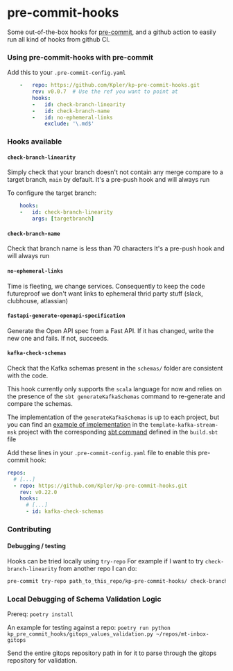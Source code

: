 pre-commit-hooks
================

Some out-of-the-box hooks for [pre-commit](https://github.com/pre-commit/pre-commit), and
a github action to easily run all kind of hooks from github CI.

### Using pre-commit-hooks with pre-commit

Add this to your `.pre-commit-config.yaml`

```yaml
    -   repo: https://github.com/Kpler/kp-pre-commit-hooks.git
        rev: v0.0.7  # Use the ref you want to point at
        hooks:
        -   id: check-branch-linearity
        -   id: check-branch-name
        -   id: no-ephemeral-links
            exclude: '\.md$'
```

### Hooks available

#### `check-branch-linearity`
Simply check that your branch doesn't not contain any merge compare to a target branch, `main` by default.
It's a pre-push hook and will always run

To configure the target branch:
```yaml
    hooks:
    -   id: check-branch-linearity
        args: [targetbranch]
```

#### `check-branch-name`
Check that branch name is less than 70 characters
It's a pre-push hook and will always run

#### `no-ephemeral-links`
Time is fleeting, we change services.
Consequently to keep the code futureproof we don't
want links to ephemeral thrid party stuff (slack, clubhouse, atlassian)

#### `fastapi-generate-openapi-specification`
Generate the Open API spec from a Fast API. If it has changed, write the new one and fails. If not, succeeds.

#### `kafka-check-schemas`

Check that the Kafka schemas present in the `schemas/` folder are consistent with the code.

This hook currently only supports the `scala` language for now and relies on the presence of the `sbt generateKafkaSchemas` command to re-generate and compare the schemas.

The implementation of the `generateKafkaSchemas` is up to each project, but you can find an [example of implementation] in the `template-kafka-stream-msk` project with the corresponding [sbt command] defined in the `build.sbt` file

Add these lines in your `.pre-commit-config.yaml` file to enable this pre-commit hook:
```yaml
repos:
  # [...]
  - repo: https://github.com/Kpler/kp-pre-commit-hooks.git
    rev: v0.22.0
    hooks:
      # [...]
      - id: kafka-check-schemas
```

[example of implementation]: https://github.com/Kpler/template-kafka-stream-msk/blob/main/src/ci/scala/schema_generator/VulcanSchemaGenerator.scala
[sbt command]: https://github.com/Kpler/template-kafka-stream-msk/blob/main/build.sbt#L75

### Contributing

#### Debugging / testing
Hooks can be tried locally using `try-repo`
For example if I want to try `check-branch-linearity` from another repo
I can do:
```bash
pre-commit try-repo path_to_this_repo/kp-pre-commit-hooks/ check-branch-linearity --hook-stage push --verbose
```


### Local Debugging of Schema Validation Logic

Prereq:
`poetry install`

An example for testing against a repo:
`poetry run python kp_pre_commit_hooks/gitops_values_validation.py ~/repos/mt-inbox-gitops`

Send the entire gitops repository path in for it to parse through the gitops repository for validation.
